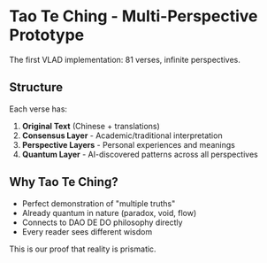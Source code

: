 # Tao Te Ching - Multi-Perspective Prototype

The first VLAD implementation: 81 verses, infinite perspectives.

## Structure

Each verse has:
1. **Original Text** (Chinese + translations)
2. **Consensus Layer** - Academic/traditional interpretation  
3. **Perspective Layers** - Personal experiences and meanings
4. **Quantum Layer** - AI-discovered patterns across all perspectives

## Why Tao Te Ching?

- Perfect demonstration of "multiple truths"
- Already quantum in nature (paradox, void, flow)
- Connects to DAO DE DO philosophy directly
- Every reader sees different wisdom

This is our proof that reality is prismatic.
